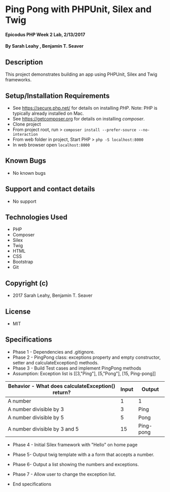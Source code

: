 # Ping Pong with PHPUnit, Silex and Twig

#### Epicodus PHP Week 2 Lab, 2/13/2017

#### By Sarah Leahy , Benjamin T. Seaver

## Description

This project demonstrates building an app using PHPUnit, Silex and Twig frameworks.

## Setup/Installation Requirements
* See https://secure.php.net/ for details on installing _PHP_.  Note: PHP is typically already installed on Mac.
* See https://getcomposer.org for details on installing _composer_.
* Clone project
* From project root, run > `composer install --prefer-source --no-interaction`
* From web folder in project, Start PHP > `php -S localhost:8000`
* In web browser open `localhost:8000`

## Known Bugs
* No known bugs

## Support and contact details
* No support

## Technologies Used
* PHP
* Composer
* Silex
* Twig
* HTML
* CSS
* Bootstrap
* Git

## Copyright (c)
* 2017 Sarah Leahy, Benjamin T. Seaver

## License
* MIT

## Specifications
* Phase 1 - Dependencies and .gitignore. 
* Phase 2 - PingPong class: exceptions property and empty constructor, setter and calculateException() methods.
* Phase 3 - Build Test cases and implement PingPong methods
* Assumption: Exception list is [[3,"Ping"], [5,"Pong"], [15, Ping-pong]]

| Behavior - What does calculateException() return? | Input    | Output     |
|---------------------------------------------------|----------|------------|
| A number                                            | 1     |  1    |
| A number divisible by 3                             | 3     | Ping  |
| A number divisible by 5                             | 5     | Pong  |
| A number divisible by 3 and 5                       | 15    | Ping-pong |

* Phase 4 - Initial Silex framework with "Hello" on home page
* Phase 5- Output twig template with a a form that accepts a number.
* Phase 6- Output a list showing the numbers and exceptions.
* Phase 7 - Allow user to change the exception list.

* End specifications
